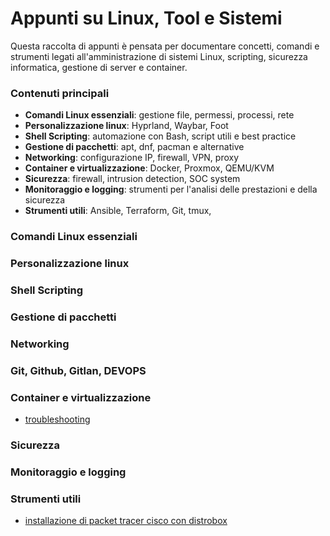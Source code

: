 # **Appunti su Linux, Tool e Sistemi**  

Questa raccolta di appunti è pensata per documentare concetti, comandi e strumenti legati all'amministrazione di sistemi Linux, scripting, sicurezza informatica, gestione di server e container.

### **Contenuti principali**  
- **Comandi Linux essenziali**: gestione file, permessi, processi, rete
- **Personalizzazione linux**: Hyprland, Waybar, Foot
- **Shell Scripting**: automazione con Bash, script utili e best practice  
- **Gestione di pacchetti**: apt, dnf, pacman e alternative  
- **Networking**: configurazione IP, firewall, VPN, proxy  
- **Container e virtualizzazione**: Docker, Proxmox, QEMU/KVM  
- **Sicurezza**: firewall, intrusion detection, SOC system
- **Monitoraggio e logging**: strumenti per l'analisi delle prestazioni e della sicurezza  
- **Strumenti utili**: Ansible, Terraform, Git, tmux,

### Comandi Linux essenziali
### Personalizzazione linux
### Shell Scripting
### Gestione di pacchetti
### Networking
### Git, Github, Gitlan, DEVOPS
### Container e virtualizzazione
+ [troubleshooting](Container-virtualizzazione/troubleshooting-docker.md)
### Sicurezza
### Monitoraggio e logging
### Strumenti utili
+ [installazione di packet tracer cisco con distrobox](Strumenti/install-packettracer-container.md)
